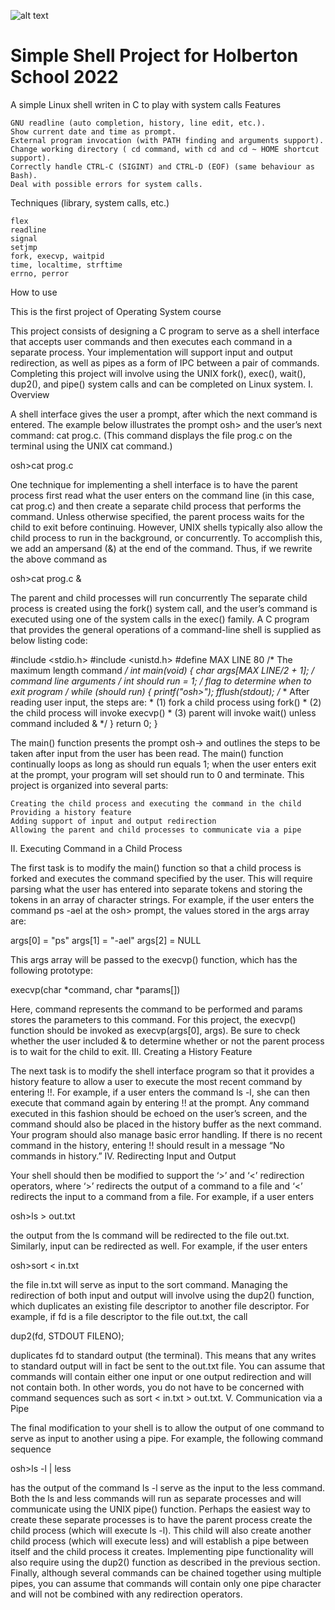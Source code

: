 ![alt text](https://s3.amazonaws.com/intranet-projects-files/holbertonschool-low_level_programming/235/shell.jpeg)

# Simple Shell Project for Holberton School 2022

A simple Linux shell writen in C to play with system calls
Features

    GNU readline (auto completion, history, line edit, etc.).
    Show current date and time as prompt.
    External program invocation (with PATH finding and arguments support).
    Change working directory ( cd command, with cd and cd ~ HOME shortcut support).
    Correctly handle CTRL-C (SIGINT) and CTRL-D (EOF) (same behaviour as Bash).
    Deal with possible errors for system calls.

Techniques (library, system calls, etc.)

    flex
    readline
    signal
    setjmp
    fork, execvp, waitpid
    time, localtime, strftime
    errno, perror

How to use

This is the first project of Operating System course

This project consists of designing a C program to serve as a shell interface that accepts user commands and then executes each command in a separate process. Your implementation will support input and output redirection, as well as pipes as a form of IPC between a pair of commands. Completing this project will involve using the UNIX fork(), exec(), wait(), dup2(), and pipe() system calls and can be completed on Linux system.
I. Overview

A shell interface gives the user a prompt, after which the next command is entered. The example below illustrates the prompt osh> and the user’s next command: cat prog.c. (This command displays the file prog.c on the terminal using the UNIX cat command.)

osh>cat prog.c

One technique for implementing a shell interface is to have the parent process first read what the user enters on the command line (in this case, cat prog.c) and then create a separate child process that performs the command. Unless otherwise specified, the parent process waits for the child to exit before continuing. However, UNIX shells typically also allow the child process to run in the background, or concurrently. To accomplish this, we add an ampersand (&) at the end of the command. Thus, if we rewrite the above command as

osh>cat prog.c &

The parent and child processes will run concurrently The separate child process is created using the fork() system call, and the user’s command is executed using one of the system calls in the exec() family. A C program that provides the general operations of a command-line shell is supplied as below listing code:

#include <stdio.h>
#include <unistd.h>
#define MAX LINE 80 /* The maximum length command */
int main(void)
{
  char *args[MAX LINE/2 + 1]; /* command line arguments */
  int should run = 1; /* flag to determine when to exit program */
  while (should run) {
    printf("osh>");
    fflush(stdout);
    /**
    * After reading user input, the steps are:
    * (1) fork a child process using fork()
    * (2) the child process will invoke execvp()
    * (3) parent will invoke wait() unless command included &
    */
  }
  return 0;
}

The main() function presents the prompt osh-> and outlines the steps to be taken after input from the user has been read. The main() function continually loops as long as should run equals 1; when the user enters exit at the prompt, your program will set should run to 0 and terminate. This project is organized into several parts:

    Creating the child process and executing the command in the child
    Providing a history feature
    Adding support of input and output redirection
    Allowing the parent and child processes to communicate via a pipe

II. Executing Command in a Child Process

The first task is to modify the main() function so that a child process is forked and executes the command specified by the user. This will require parsing what the user has entered into separate tokens and storing the tokens in an array of character strings. For example, if the user enters the command ps -ael at the osh> prompt, the values stored in the args array are:

args[0] = "ps"
args[1] = "-ael"
args[2] = NULL

This args array will be passed to the execvp() function, which has the following prototype:

execvp(char *command, char *params[])

Here, command represents the command to be performed and params stores the parameters to this command. For this project, the execvp() function should be invoked as execvp(args[0], args). Be sure to check whether the user included & to determine whether or not the parent process is to wait for the child to exit.
III. Creating a History Feature

The next task is to modify the shell interface program so that it provides a history feature to allow a user to execute the most recent command by entering !!. For example, if a user enters the command ls -l, she can then execute that command again by entering !! at the prompt. Any command executed in this fashion should be echoed on the user’s screen, and the command should also be placed in the history buffer as the next command. Your program should also manage basic error handling. If there is no recent command in the history, entering !! should result in a message “No commands in history.”
IV. Redirecting Input and Output

Your shell should then be modified to support the ‘>’ and ‘<’ redirection operators, where ‘>’ redirects the output of a command to a file and ‘<’ redirects the input to a command from a file. For example, if a user enters

osh>ls > out.txt

the output from the ls command will be redirected to the file out.txt. Similarly, input can be redirected as well. For example, if the user enters

osh>sort < in.txt

the file in.txt will serve as input to the sort command. Managing the redirection of both input and output will involve using the dup2() function, which duplicates an existing file descriptor to another file descriptor. For example, if fd is a file descriptor to the file out.txt, the call

dup2(fd, STDOUT FILENO);

duplicates fd to standard output (the terminal). This means that any writes to standard output will in fact be sent to the out.txt file. You can assume that commands will contain either one input or one output redirection and will not contain both. In other words, you do not have to be concerned with command sequences such as sort < in.txt > out.txt.
V. Communication via a Pipe

The final modification to your shell is to allow the output of one command to serve as input to another using a pipe. For example, the following command sequence

osh>ls -l | less

has the output of the command ls -l serve as the input to the less command. Both the ls and less commands will run as separate processes and will communicate using the UNIX pipe() function. Perhaps the easiest way to create these separate processes is to have the parent process create the child process (which will execute ls -l). This child will also create another child process (which will execute less) and will establish a pipe between itself and the child process it creates. Implementing pipe functionality will also require using the dup2() function as described in the previous section. Finally, although several commands can be chained together using multiple pipes, you can assume that commands will contain only one pipe character and will not be combined with any redirection operators.
